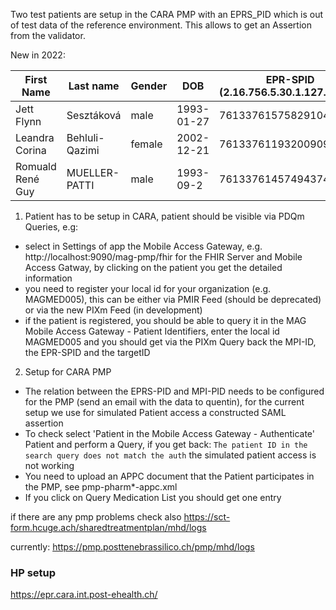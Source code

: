 

Two test patients are setup in the CARA PMP with an EPRS_PID which is out of test
data of the reference environment. This allows to get an Assertion from the validator.


New in 2022:

| First Name |  Last name  | Gender  | DOB     | EPR-SPID (2.16.756.5.30.1.127.3.10.3) | MPI-PID (2.16.756.5.30.1.191.1.0.2.1)  | CHUV (2.16.756.5.30.1.196.3.2.1) | usage |
|------------|--------------|---------|---------|---------------------------------------|--------------------------|-------------------------------------------|----------|
| Jett Flynn| Sesztáková        | male       | 1993-01-27 | 761337615758291047                    | c55f4ca7-bd4e-4134-8dcd-56b793ade958             |  MAGMED006 | demo   |
| Leandra Corina  | Behluli-Qazimi         | female    | 2002-12-21  | 761337611932009095                    | 7a4ec59f-a024-4cfb-bc04-3339c53cb9ac               |  MAGMED005 | export |
| Romuald René Guy  | MUELLER-PATTI         | male    |1993-09-2  | 761337614574943741                    |    50987ab8-3344-4349-8aaa-cc3bc9d9dec8               |  MAGMED007 | no appc doc |



1. Patient has to be setup in CARA, patient should be visible via PDQm Queries, e.g:

  - select in Settings of app  the Mobile Access Gateway, e.g. http://localhost:9090/mag-pmp/fhir for the FHIR Server and Mobile Access Gatway, by clicking on the patient you get the detailed information
  - you need to register your local id for your organization (e.g. MAGMED005), this can be either via PMIR Feed (should be deprecated) or via the new PIXm Feed (in development)
  - if the patient is registered, you should be able to query it in the MAG Mobile Access Gateway - Patient Identifiers, enter the local id MAGMED005 and you should get via the PIXm Query back the MPI-ID, the EPR-SPID and the targetID


2. Setup for CARA PMP

- The relation between the EPRS-PID and MPI-PID needs to be configured for the PMP (send an email with the data to quentin), for the current setup we use for simulated Patient access a constructed SAML assertion
- To check select 'Patient in the Mobile Access Gateway - Authenticate' Patient and perform a Query, if you get back: `The patient ID in the search query does not match the auth` the simulated patient access is not working
- You need to upload an APPC document that the Patient participates in the PMP, see pmp-pharm\*-appc.xml
- If you click on Query Medication List you should get one entry


if there are any pmp problems check also https://sct-form.hcuge.ach/sharedtreatmentplan/mhd/logs

currently: https://pmp.posttenebrassilico.ch/pmp/mhd/logs
### HP setup

https://epr.cara.int.post-ehealth.ch/



